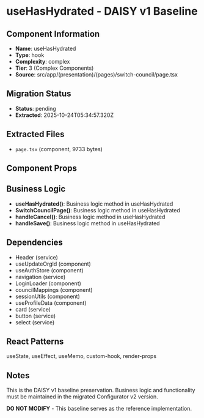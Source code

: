 # useHasHydrated - DAISY v1 Baseline

## Component Information

- **Name**: useHasHydrated
- **Type**: hook
- **Complexity**: complex
- **Tier**: 3 (Complex Components)
- **Source**: src/app/(presentation)/(pages)/switch-council/page.tsx

## Migration Status

- **Status**: pending
- **Extracted**: 2025-10-24T05:34:57.320Z

## Extracted Files

- `page.tsx` (component, 9733 bytes)

## Component Props



## Business Logic

- **useHasHydrated()**: Business logic method in useHasHydrated
- **SwitchCouncilPage()**: Business logic method in useHasHydrated
- **handleCancel()**: Business logic method in useHasHydrated
- **handleSave()**: Business logic method in useHasHydrated

## Dependencies

- Header (service)
- useUpdateOrgId (component)
- useAuthStore (component)
- navigation (service)
- LoginLoader (component)
- councilMappings (component)
- sessionUtils (component)
- useProfileData (component)
- card (service)
- button (service)
- select (service)

## React Patterns

useState, useEffect, useMemo, custom-hook, render-props

## Notes

This is the DAISY v1 baseline preservation. Business logic and functionality
must be maintained in the migrated Configurator v2 version.

**DO NOT MODIFY** - This baseline serves as the reference implementation.
